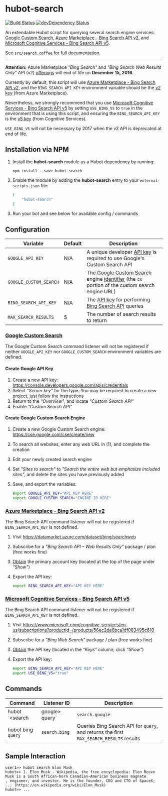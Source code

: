 # hubot-search

[![Build Status](https://travis-ci.org/mrcaron/hubot-search.svg)](https://travis-ci.org/ClaudeBot/hubot-search)
[![devDependency Status](https://david-dm.org/ClaudeBot/hubot-search/dev-status.svg)](https://david-dm.org/ClaudeBot/hubot-search#info=devDependencies)

An extendable Hubot script for querying several search engine services: [Google Custom Search][googlesearch], [Azure Marketplace - Bing Search API v2][azurebing], and [Microsoft Cognitive Services - Bing Search API v5][cognitivebing].

See [`src/search.coffee`](src/search.coffee) for full documentation.

---

**Attention:** Azure Marketplace _"Bing Search"_ and _"Bing Search Web Results Only"_ API (v2) [offerings][azurebing] will end of life on **December 15, 2016**.

Currently by default, this script will use [Azure Marketplace - Bing Search API v2][azurebing], and the `BING_SEARCH_API_KEY` environment variable should be the [v2 key][azurebingkey] (from Azure Marketplace).

Nevertheless, we strongly recommend that you use [Microsoft Cognitive Services - Bing Search API v5][cognitivebing] by setting `USE_BING_V5` to `true` in the environment that is using this script, and ensuring the `BING_SEARCH_API_KEY` is the [v5 key][cognitivebingkey] (from Cognitive Services).

`USE_BING_V5` will not be necessary by 2017 when the v2 API is deprecated at end of life.


## Installation via NPM

1. Install the **hubot-search** module as a Hubot dependency by running:

    ```
    npm install --save hubot-search
    ```

2. Enable the module by adding the **hubot-search** entry to your `external-scripts.json` file:

    ```json
    [
        "hubot-search"
    ]
    ```

3. Run your bot and see below for available config / commands


## Configuration

Variable | Default | Description
--- | --- | ---
`GOOGLE_API_KEY` | N/A | A unique developer [API key](https://developers.google.com/custom-search/json-api/v1/introduction#identify_your_application_to_google_with_api_key) is required to use Google's Custom Search API
`GOOGLE_CUSTOM_SEARCH` | N/A | The [Google Custom Search][googlesearch] engine [identifier](https://cse.google.com/cse/all) (the `cx` portion of the custom search engine URL)
`BING_SEARCH_API_KEY` | N/A | The [API key][cognitivebingkey] for performing [Bing Search API][cognitivebing] queries
`MAX_SEARCH_RESULTS` | 5 | The number of search results to return

### [Google Custom Search][googlesearch]

The Google Custom Search command listener will not be registered if neither `GOOGLE_API_KEY` nor `GOOGLE_CUSTOM_SEARCH` environment variables are defined.

#### Create Google API Key

1. Create a new API key: https://console.developers.google.com/apis/credentials
2. Select _"Server key"_ for the type. You may be required to create a new project, just follow the instructions
3. Return to the _"Overview"_, and locate _"Custom Search API"_
4. Enable _"Custom Search API"_

#### Create Google Custom Search Engine

1. Create a new Google Custom Search engine: https://cse.google.com/cse/create/new
2. To search all websites, enter any web URL in (1), and complete the creation
3. Edit your newly created search engine
4. Set _"Sites to search"_ to _"Search the entire web but emphasize included sites"_, and delete the sites you have previously added
5. Save, and export the variables:

    ```bash
    export GOOGLE_API_KEY="API KEY HERE"
    export GOOGLE_CUSTOM_SEARCH="ENGINE ID HERE"
    ```

### [Azure Marketplace - Bing Search API v2][azurebing]

The Bing Search API command listener will not be registered if `BING_SEARCH_API_KEY` is not defined.

1. Visit https://datamarket.azure.com/dataset/bing/searchweb
2. Subscribe for a _"Bing Search API – Web Results Only"_ package / plan (free works fine)
3. [Obtain][azurebingkey] the primary account key (located at the top of the page under _"Show"_)
4. Export the API key:

    ```bash
    export BING_SEARCH_API_KEY="API KEY HERE"
    ```

### [Microsoft Cognitive Services - Bing Search API v5][azurebing]

The Bing Search API command listener will not be registered if `BING_SEARCH_API_KEY` is not defined.

1. Visit https://www.microsoft.com/cognitive-services/en-us/subscriptions?productId=/products/56ec2de6bca1df083495c610
2. Subscribe for a _"Bing Web Search"_ package / plan (free works fine)
3. [Obtain][cognitivebingkey] the API key (located in the _"Keys"_ column; click _"Show"_)
4. Export the API key:

    ```bash
    export BING_SEARCH_API_KEY="API KEY HERE"
    export USE_BING_V5="true"
    ```


## Commands

Command | Listener ID | Description
--- | --- | ---
hubot `<search|google>` `query` | `search.google` | Queries Google Custom Search for `query`, and returns the first `MAX_SEARCH_RESULTS` results
hubot bing `query` | `search.bing` | Queries Bing Search API for `query`, and returns the first `MAX_SEARCH_RESULTS` results


## Sample Interaction

```
user1>> hubot search Elon Musk
hubot>> 1. Elon Musk - Wikipedia, the free encyclopedia: Elon Reeve Musk is a South African-born Canadian-American business magnate
, engineer, and investor. He is the founder, CEO and CTO of SpaceX; ... (https://en.wikipedia.org/wiki/Elon_Musk)
hubot>> ...
```


[googlesearch]: https://cse.google.com/
[azurebing]: https://datamarket.azure.com/dataset/bing/searchweb
[azurebingkey]: https://datamarket.azure.com/dataset/explore/bing/searchweb
[cognitivebing]: https://azure.microsoft.com/en-gb/services/cognitive-services/search/
[cognitivebingkey]: https://www.microsoft.com/cognitive-services/en-US/subscriptions

